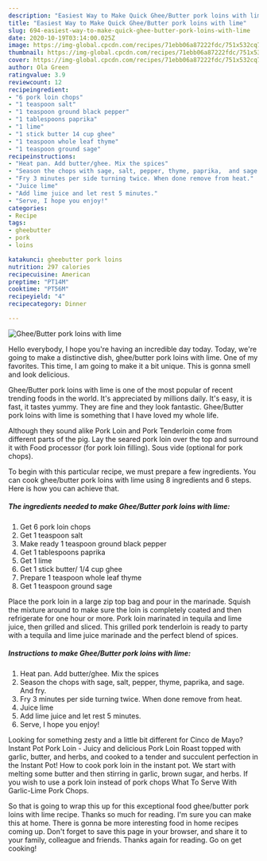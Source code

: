 ```yaml
---
description: "Easiest Way to Make Quick Ghee/Butter pork loins with lime"
title: "Easiest Way to Make Quick Ghee/Butter pork loins with lime"
slug: 694-easiest-way-to-make-quick-ghee-butter-pork-loins-with-lime
date: 2020-10-19T03:14:00.025Z
image: https://img-global.cpcdn.com/recipes/71ebb06a87222fdc/751x532cq70/gheebutter-pork-loins-with-lime-recipe-main-photo.jpg
thumbnail: https://img-global.cpcdn.com/recipes/71ebb06a87222fdc/751x532cq70/gheebutter-pork-loins-with-lime-recipe-main-photo.jpg
cover: https://img-global.cpcdn.com/recipes/71ebb06a87222fdc/751x532cq70/gheebutter-pork-loins-with-lime-recipe-main-photo.jpg
author: Ola Green
ratingvalue: 3.9
reviewcount: 12
recipeingredient:
- "6 pork loin chops"
- "1 teaspoon salt"
- "1 teaspoon ground black pepper"
- "1 tablespoons paprika"
- "1 lime"
- "1 stick butter 14 cup ghee"
- "1 teaspoon whole leaf thyme"
- "1 teaspoon ground sage"
recipeinstructions:
- "Heat pan. Add butter/ghee. Mix the spices"
- "Season the chops with sage, salt, pepper, thyme, paprika,  and sage. And fry."
- "Fry 3 minutes per side turning twice. When done remove from heat."
- "Juice lime"
- "Add lime juice and let rest 5 minutes."
- "Serve, I hope you enjoy!"
categories:
- Recipe
tags:
- gheebutter
- pork
- loins

katakunci: gheebutter pork loins 
nutrition: 297 calories
recipecuisine: American
preptime: "PT14M"
cooktime: "PT56M"
recipeyield: "4"
recipecategory: Dinner

---
```



![Ghee/Butter pork loins with lime](https://img-global.cpcdn.com/recipes/71ebb06a87222fdc/751x532cq70/gheebutter-pork-loins-with-lime-recipe-main-photo.jpg)

Hello everybody, I hope you're having an incredible day today. Today, we're going to make a distinctive dish, ghee/butter pork loins with lime. One of my favorites. This time, I am going to make it a bit unique. This is gonna smell and look delicious.

Ghee/Butter pork loins with lime is one of the most popular of recent trending foods in the world. It's appreciated by millions daily. It's easy, it is fast, it tastes yummy. They are fine and they look fantastic. Ghee/Butter pork loins with lime is something that I have loved my whole life.

Although they sound alike Pork Loin and Pork Tenderloin come from different parts of the pig. Lay the seared pork loin over the top and surround it with Food processor (for pork loin filling). Sous vide (optional for pork chops).


To begin with this particular recipe, we must prepare a few ingredients. You can cook ghee/butter pork loins with lime using 8 ingredients and 6 steps. Here is how you can achieve that.

<!--inarticleads1-->

##### The ingredients needed to make Ghee/Butter pork loins with lime:

1. Get 6 pork loin chops
1. Get 1 teaspoon salt
1. Make ready 1 teaspoon ground black pepper
1. Get 1 tablespoons paprika
1. Get 1 lime
1. Get 1 stick butter/ 1/4 cup ghee
1. Prepare 1 teaspoon whole leaf thyme
1. Get 1 teaspoon ground sage


Place the pork loin in a large zip top bag and pour in the marinade. Squish the mixture around to make sure the loin is completely coated and then refrigerate for one hour or more. Pork loin marinated in tequila and lime juice, then grilled and sliced. This grilled pork tenderloin is ready to party with a tequila and lime juice marinade and the perfect blend of spices. 

<!--inarticleads2-->

##### Instructions to make Ghee/Butter pork loins with lime:

1. Heat pan. Add butter/ghee. Mix the spices
1. Season the chops with sage, salt, pepper, thyme, paprika,  and sage. And fry.
1. Fry 3 minutes per side turning twice. When done remove from heat.
1. Juice lime
1. Add lime juice and let rest 5 minutes.
1. Serve, I hope you enjoy!


Looking for something zesty and a little bit different for Cinco de Mayo? Instant Pot Pork Loin - Juicy and delicious Pork Loin Roast topped with garlic, butter, and herbs, and cooked to a tender and succulent perfection in the Instant Pot! How to cook pork loin in the instant pot. We start with melting some butter and then stirring in garlic, brown sugar, and herbs. If you wish to use a pork loin instead of pork chops What To Serve With Garlic-Lime Pork Chops. 

So that is going to wrap this up for this exceptional food ghee/butter pork loins with lime recipe. Thanks so much for reading. I'm sure you can make this at home. There is gonna be more interesting food in home recipes coming up. Don't forget to save this page in your browser, and share it to your family, colleague and friends. Thanks again for reading. Go on get cooking!
